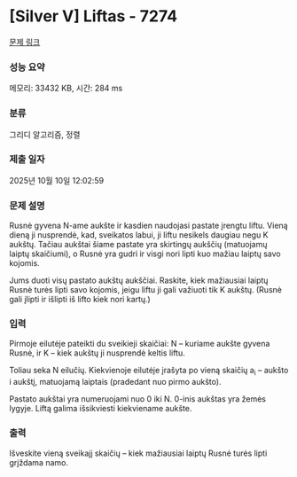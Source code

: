 # [Silver V] Liftas - 7274 

[문제 링크](https://www.acmicpc.net/problem/7274) 

### 성능 요약

메모리: 33432 KB, 시간: 284 ms

### 분류

그리디 알고리즘, 정렬

### 제출 일자

2025년 10월 10일 12:02:59

### 문제 설명

<p>Rusnė gyvena N-ame aukšte ir kasdien naudojasi pastate įrengtu liftu. Vieną dieną ji nusprendė, kad, sveikatos labui, ji liftu nesikels daugiau negu K aukštų. Tačiau aukštai šiame pastate yra skirtingų aukščių (matuojamų laiptų skaičiumi), o Rusnė yra gudri ir visgi nori lipti kuo mažiau laiptų savo kojomis.</p>

<p>Jums duoti visų pastato aukštų aukščiai. Raskite, kiek mažiausiai laiptų Rusnė turės lipti savo kojomis, jeigu liftu ji gali važiuoti tik K aukštų. (Rusnė gali įlipti ir išlipti iš lifto kiek nori kartų.)</p>

### 입력 

 <p>Pirmoje eilutėje pateikti du sveikieji skaičiai: N – kuriame aukšte gyvena Rusnė, ir K – kiek aukštų ji nusprendė keltis liftu.</p>

<p>Toliau seka N eilučių. Kiekvienoje eilutėje įrašyta po vieną skaičių a<sub>i</sub> – aukšto i aukštį, matuojamą laiptais (pradedant nuo pirmo aukšto).</p>

<p>Pastato aukštai yra numeruojami nuo 0 iki N. 0-inis aukštas yra žemės lygyje. Liftą galima išsikviesti kiekviename aukšte.</p>

### 출력 

 <p>Išveskite vieną sveikajį skaičių – kiek mažiausiai laiptų Rusnė turės lipti grįždama namo.</p>


